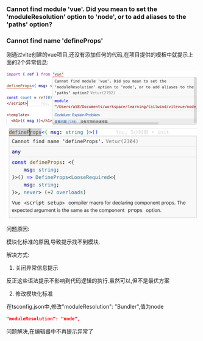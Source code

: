### Cannot find module 'vue'. Did you mean to set the 'moduleResolution' option to 'node', or to add aliases to the 'paths' option?

### Cannot find name 'defineProps'

刚通过vite创建的vue项目,还没有添加任何的代码,在项目提供的模板中就提示上面的2个异常信息:

<img src="./images/i12.png" width="500" />

<img src="./images/i13.png" width="500" />

问题原因:

模块化标准的原因,导致提示找不到模块.

解决方式:

1. 关闭异常信息提示

反正这些语法提示不影响到代码逻辑的执行.虽然可以,但不是最优方案

2. 修改模块化标准

在tsconfig.json中,修改"moduleResolution": "Bundler",值为node

```json
"moduleResolution": "node",
```

问题解决,在编辑器中不再提示异常了